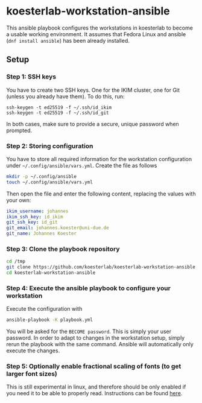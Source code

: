 # koesterlab-workstation-ansible

This ansible playbook configures the workstations in koesterlab to become a usable working environment.
It assumes that Fedora Linux and ansible (`dnf install ansible`) has been already installed.

## Setup

### Step 1: SSH keys

You have to create two SSH keys. One for the IKIM cluster, one for Git (unless you already have them).
To do this, run:

```
ssh-keygen -t ed25519 -f ~/.ssh/id_ikim
ssh-keygen -t ed25519 -f ~/.ssh/id_git
```

In both cases, make sure to provide a secure, unique password when prompted.

### Step 2: Storing configuration

You have to store all required information for the workstation configuration under
`~/.config/ansible/vars.yml`. Create the file as follows

```bash
mkdir -p ~/.config/ansible
touch ~/.config/ansible/vars.yml
```

Then open the file and enter the following content, replacing the values with your own:
```yaml
ikim_username: johannes
ikim_ssh_key: id_ikim
git_ssh_key: id_git
git_email: johannes.koester@uni-due.de
git_name: Johannes Koester
```

### Step 3: Clone the playbook repository

```sh
cd /tmp
git clone https://github.com/koesterlab/koesterlab-workstation-ansible
cd koesterlab-workstation-ansible
```

### Step 4: Execute the ansible playbook to configure your workstation

Execute the configuration with

```bash
ansible-playbook -K playbook.yml
```

You will be asked for the `BECOME password`. This is simply your user password.
In order to adapt to changes in the workstation setup, simply rerun the playbook with the same command.
Ansible will automatically only execute the changes.


### Step 5: Optionally enable fractional scaling of fonts (to get larger font sizes)

This is still experimental in linux, and therefore should be only enabled if you need it to be able to properly read.
Instructions can be found [here](https://www.linuxfordevices.com/tutorials/centos/enable-fractional-scaling-fedora).
